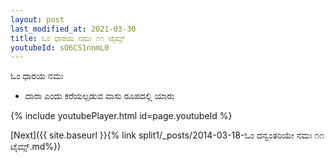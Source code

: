 ```yaml
---
layout: post
last_modified_at: 2021-03-30
title: ಓಂ ಧಾರಯ ನಮಃ ೧೧ ಟೈಮ್ಸ್
youtubeId: sO6CS1nnmL0
---
```

 
 
 ಓಂ ಧಾರಯ ನಮಃ  
 
 -  ದಾರಾ ಎಂದು ಕರೆಯಲ್ಪಡುವ ವಾಸು ರೂಪದಲ್ಲಿ ಯಾರು 
 
  
 
  
 
 
 
 
 
 


{% include youtubePlayer.html id=page.youtubeId %}
 
[Next]({{ site.baseurl }}{% link  split1/_posts/2014-03-18-ಓಂ ದನ್ವಂತರಿಯೇ ನಮಃ ೧೧ ಟೈಮ್ಸ್.md%})
 
